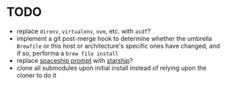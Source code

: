 # TODO

- replace `direnv`, `virtualenv`, `nvm`, etc. with `asdf`?
- implement a git post-merge hook to determine whether the umbrella `Brewfile` or this host or architecture's specific ones have changed, and if so, performa a `brew file install`
- replace [spaceship prompt](https://spaceship-prompt.sh) with [starship](https://starship.rs)?
- clone all submodules upon initial install instead of relying upon the cloner to do it
